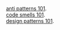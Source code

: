 [anti patterns 101](./all-antipattern-demystified.md).     
[code smells 101](./code-smell-101.md).     
[design patterns 101](./design-patterns-101.md).     

